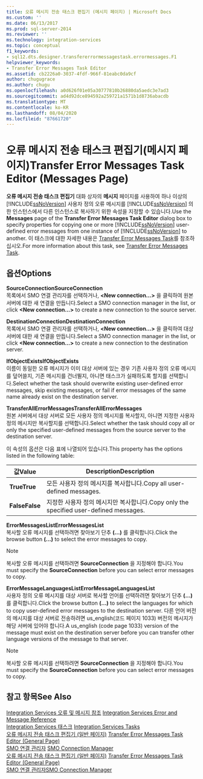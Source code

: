 ```yaml
---
title: 오류 메시지 전송 태스크 편집기 (메시지 페이지) | Microsoft Docs
ms.custom: ''
ms.date: 06/13/2017
ms.prod: sql-server-2014
ms.reviewer: ''
ms.technology: integration-services
ms.topic: conceptual
f1_keywords:
- sql12.dts.designer.transfererrormessagestask.errormessages.F1
helpviewer_keywords:
- Transfer Error Messages Task Editor
ms.assetid: cb2226a0-3037-4fdf-966f-81eabc0da9cf
author: chugugrace
ms.author: chugu
ms.openlocfilehash: a0d626f01e05a30777810b26880da5aedc3e7ad3
ms.sourcegitcommit: ad4d92dce894592a259721a1571b1d8736abacdb
ms.translationtype: MT
ms.contentlocale: ko-KR
ms.lasthandoff: 08/04/2020
ms.locfileid: "87661720"
---
```

# <a name="transfer-error-messages-task-editor-messages-page"></a><span data-ttu-id="23ee6-102">오류 메시지 전송 태스크 편집기(메시지 페이지)</span><span class="sxs-lookup"><span data-stu-id="23ee6-102">Transfer Error Messages Task Editor (Messages Page)</span></span>
  <span data-ttu-id="23ee6-103">**오류 메시지 전송 태스크 편집기** 대화 상자의 **메시지** 페이지를 사용하여 하나 이상의 [!INCLUDE[ssNoVersion](../includes/ssnoversion-md.md)] 사용자 정의 오류 메시지를 [!INCLUDE[ssNoVersion](../includes/ssnoversion-md.md)] 의 한 인스턴스에서 다른 인스턴스로 복사하기 위한 속성을 지정할 수 있습니다.</span><span class="sxs-lookup"><span data-stu-id="23ee6-103">Use the **Messages** page of the **Transfer Error Messages Task Editor** dialog box to specify properties for copying one or more [!INCLUDE[ssNoVersion](../includes/ssnoversion-md.md)] user-defined error messages from one instance of [!INCLUDE[ssNoVersion](../includes/ssnoversion-md.md)] to another.</span></span> <span data-ttu-id="23ee6-104">이 태스크에 대한 자세한 내용은 [Transfer Error Messages Task](control-flow/transfer-error-messages-task.md)를 참조하십시오.</span><span class="sxs-lookup"><span data-stu-id="23ee6-104">For more information about this task, see [Transfer Error Messages Task](control-flow/transfer-error-messages-task.md).</span></span>  
  
## <a name="options"></a><span data-ttu-id="23ee6-105">옵션</span><span class="sxs-lookup"><span data-stu-id="23ee6-105">Options</span></span>  
 <span data-ttu-id="23ee6-106">**SourceConnection**</span><span class="sxs-lookup"><span data-stu-id="23ee6-106">**SourceConnection**</span></span>  
 <span data-ttu-id="23ee6-107">목록에서 SMO 연결 관리자를 선택하거나, **\<New connection...>** 을 클릭하여 원본 서버에 대한 새 연결을 만듭니다.</span><span class="sxs-lookup"><span data-stu-id="23ee6-107">Select a SMO connection manager in the list, or click **\<New connection...>** to create a new connection to the source server.</span></span>  
  
 <span data-ttu-id="23ee6-108">**DestinationConnection**</span><span class="sxs-lookup"><span data-stu-id="23ee6-108">**DestinationConnection**</span></span>  
 <span data-ttu-id="23ee6-109">목록에서 SMO 연결 관리자를 선택하거나, **\<New connection...>** 을 클릭하여 대상 서버에 대한 새 연결을 만듭니다.</span><span class="sxs-lookup"><span data-stu-id="23ee6-109">Select a SMO connection manager in the list, or click **\<New connection...>** to create a new connection to the destination server.</span></span>  
  
 <span data-ttu-id="23ee6-110">**IfObjectExists**</span><span class="sxs-lookup"><span data-stu-id="23ee6-110">**IfObjectExists**</span></span>  
 <span data-ttu-id="23ee6-111">이름이 동일한 오류 메시지가 이미 대상 서버에 있는 경우 기존 사용자 정의 오류 메시지를 덮어쓸지, 기존 메시지를 건너뛸지, 아니면 태스크가 실패하도록 할지를 선택합니다.</span><span class="sxs-lookup"><span data-stu-id="23ee6-111">Select whether the task should overwrite existing user-defined error messages, skip existing messages, or fail if error messages of the same name already exist on the destination server.</span></span>  
  
 <span data-ttu-id="23ee6-112">**TransferAllErrorMessages**</span><span class="sxs-lookup"><span data-stu-id="23ee6-112">**TransferAllErrorMessages**</span></span>  
 <span data-ttu-id="23ee6-113">원본 서버에서 대상 서버로 모든 사용자 정의 메시지를 복사할지, 아니면 지정한 사용자 정의 메시지만 복사할지를 선택합니다.</span><span class="sxs-lookup"><span data-stu-id="23ee6-113">Select whether the task should copy all or only the specified user-defined messages from the source server to the destination server.</span></span>  
  
 <span data-ttu-id="23ee6-114">이 속성의 옵션은 다음 표에 나열되어 있습니다.</span><span class="sxs-lookup"><span data-stu-id="23ee6-114">This property has the options listed in the following table:</span></span>  
  
|<span data-ttu-id="23ee6-115">값</span><span class="sxs-lookup"><span data-stu-id="23ee6-115">Value</span></span>|<span data-ttu-id="23ee6-116">Description</span><span class="sxs-lookup"><span data-stu-id="23ee6-116">Description</span></span>|  
|-----------|-----------------|  
|<span data-ttu-id="23ee6-117">**True**</span><span class="sxs-lookup"><span data-stu-id="23ee6-117">**True**</span></span>|<span data-ttu-id="23ee6-118">모든 사용자 정의 메시지를 복사합니다.</span><span class="sxs-lookup"><span data-stu-id="23ee6-118">Copy all user-defined messages.</span></span>|  
|<span data-ttu-id="23ee6-119">**False**</span><span class="sxs-lookup"><span data-stu-id="23ee6-119">**False**</span></span>|<span data-ttu-id="23ee6-120">지정한 사용자 정의 메시지만 복사합니다.</span><span class="sxs-lookup"><span data-stu-id="23ee6-120">Copy only the specified user-defined messages.</span></span>|  
  
 <span data-ttu-id="23ee6-121">**ErrorMessagesList**</span><span class="sxs-lookup"><span data-stu-id="23ee6-121">**ErrorMessagesList**</span></span>  
 <span data-ttu-id="23ee6-122">복사할 오류 메시지를 선택하려면 찾아보기 단추 **(…)** 를 클릭합니다.</span><span class="sxs-lookup"><span data-stu-id="23ee6-122">Click the browse button **(...)** to select the error messages to copy.</span></span>  
  
> [!NOTE]  
>  <span data-ttu-id="23ee6-123">복사할 오류 메시지를 선택하려면 **SourceConnection** 을 지정해야 합니다.</span><span class="sxs-lookup"><span data-stu-id="23ee6-123">You must specify the **SourceConnection** before you can select error messages to copy.</span></span>  
  
 <span data-ttu-id="23ee6-124">**ErrorMessageLanguagesList**</span><span class="sxs-lookup"><span data-stu-id="23ee6-124">**ErrorMessageLanguagesList**</span></span>  
 <span data-ttu-id="23ee6-125">사용자 정의 오류 메시지를 대상 서버로 복사할 언어를 선택하려면 찾아보기 단추 **(…)** 를 클릭합니다.</span><span class="sxs-lookup"><span data-stu-id="23ee6-125">Click the browse button **(...)** to select the languages for which to copy user-defined error messages to the destination server.</span></span> <span data-ttu-id="23ee6-126">다른 언어 버전의 메시지를 대상 서버로 전송하려면 us_english(코드 페이지 1033) 버전의 메시지가 해당 서버에 있어야 합니다.</span><span class="sxs-lookup"><span data-stu-id="23ee6-126">A us_english (code page 1033) version of the message must exist on the destination server before you can transfer other language versions of the message to that server.</span></span>  
  
> [!NOTE]  
>  <span data-ttu-id="23ee6-127">복사할 오류 메시지를 선택하려면 **SourceConnection** 을 지정해야 합니다.</span><span class="sxs-lookup"><span data-stu-id="23ee6-127">You must specify the **SourceConnection** before you can select error messages to copy.</span></span>  
  
## <a name="see-also"></a><span data-ttu-id="23ee6-128">참고 항목</span><span class="sxs-lookup"><span data-stu-id="23ee6-128">See Also</span></span>  
 <span data-ttu-id="23ee6-129">[Integration Services 오류 및 메시지 참조](../../2014/integration-services/integration-services-error-and-message-reference.md) </span><span class="sxs-lookup"><span data-stu-id="23ee6-129">[Integration Services Error and Message Reference](../../2014/integration-services/integration-services-error-and-message-reference.md) </span></span>  
 <span data-ttu-id="23ee6-130">[Integration Services 태스크](control-flow/integration-services-tasks.md) </span><span class="sxs-lookup"><span data-stu-id="23ee6-130">[Integration Services Tasks](control-flow/integration-services-tasks.md) </span></span>  
 <span data-ttu-id="23ee6-131">[오류 메시지 전송 태스크 편집기 &#40;일반 페이지&#41;](general-page-of-integration-services-designers-options.md) </span><span class="sxs-lookup"><span data-stu-id="23ee6-131">[Transfer Error Messages Task Editor &#40;General Page&#41;](general-page-of-integration-services-designers-options.md) </span></span>  
 <span data-ttu-id="23ee6-132">[SMO 연결 관리자](connection-manager/smo-connection-manager.md) </span><span class="sxs-lookup"><span data-stu-id="23ee6-132">[SMO Connection Manager](connection-manager/smo-connection-manager.md) </span></span>  
 <span data-ttu-id="23ee6-133">[오류 메시지 전송 태스크 편집기 &#40;일반 페이지&#41;](general-page-of-integration-services-designers-options.md) </span><span class="sxs-lookup"><span data-stu-id="23ee6-133">[Transfer Error Messages Task Editor &#40;General Page&#41;](general-page-of-integration-services-designers-options.md) </span></span>  
 [<span data-ttu-id="23ee6-134">SMO 연결 관리자</span><span class="sxs-lookup"><span data-stu-id="23ee6-134">SMO Connection Manager</span></span>](connection-manager/smo-connection-manager.md)  
  
  
